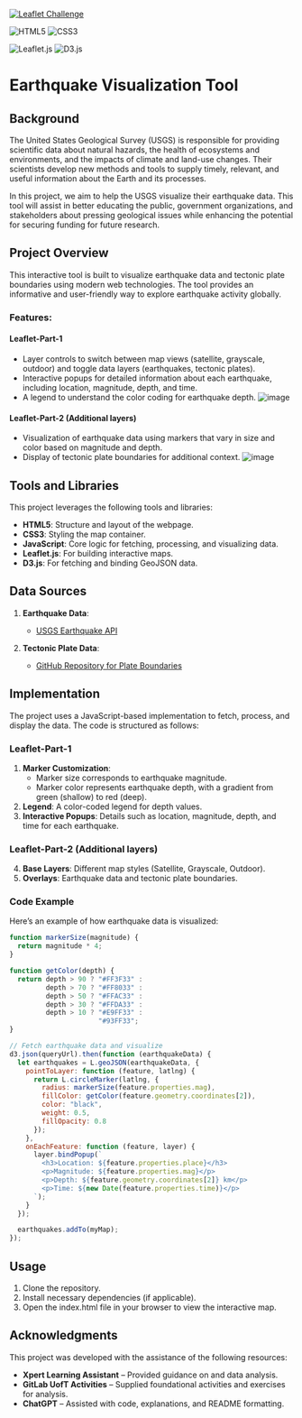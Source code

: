 [![Leaflet Challenge](https://img.shields.io/badge/Leaflet%20Challenge-Live-brightgreen)](https://cbilinski101.github.io/leaflet-challenge/) 

![HTML5](https://img.shields.io/badge/HTML5-Structure-orange?style=for-the-badge&logo=html5&logoColor=white)  ![CSS3](https://img.shields.io/badge/CSS3-Styling-blue?style=for-the-badge&logo=css3&logoColor=white)

![Leaflet.js](https://img.shields.io/badge/Leaflet.js-Interactive%20Maps-008000?style=flat-square&logo=leaflet&logoColor=white) ![D3.js](https://img.shields.io/badge/D3.js-Data%20Binding-F9A03C?style=flat-square&logo=d3.js&logoColor=white)


# Earthquake Visualization Tool

## Background

The United States Geological Survey (USGS) is responsible for providing scientific data about natural hazards, the health of ecosystems and environments, and the impacts of climate and land-use changes. Their scientists develop new methods and tools to supply timely, relevant, and useful information about the Earth and its processes.

In this project, we aim to help the USGS visualize their earthquake data. This tool will assist in better educating the public, government organizations, and stakeholders about pressing geological issues while enhancing the potential for securing funding for future research.

## Project Overview

This interactive tool is built to visualize earthquake data and tectonic plate boundaries using modern web technologies. The tool provides an informative and user-friendly way to explore earthquake activity globally.

### Features:
#### Leaflet-Part-1
- Layer controls to switch between map views (satellite, grayscale, outdoor) and toggle data layers (earthquakes, tectonic plates).
- Interactive popups for detailed information about each earthquake, including location, magnitude, depth, and time.
- A legend to understand the color coding for earthquake depth.
  ![image](https://github.com/user-attachments/assets/311dbe1e-d70f-4363-95aa-6724964bb035)

#### Leaflet-Part-2 (Additional layers)
- Visualization of earthquake data using markers that vary in size and color based on magnitude and depth.
- Display of tectonic plate boundaries for additional context.
![image](https://github.com/user-attachments/assets/30fd4317-9858-4017-83ab-3c75ef74d73f)


## Tools and Libraries

This project leverages the following tools and libraries:

- **HTML5**: Structure and layout of the webpage.
- **CSS3**: Styling the map container.
- **JavaScript**: Core logic for fetching, processing, and visualizing data.
- **Leaflet.js**: For building interactive maps.
- **D3.js**: For fetching and binding GeoJSON data.

## Data Sources

1. **Earthquake Data**: 
   - [USGS Earthquake API](https://earthquake.usgs.gov/earthquakes/feed/v1.0/summary/all_week.geojson)

2. **Tectonic Plate Data**:
   - [GitHub Repository for Plate Boundaries](https://raw.githubusercontent.com/fraxen/tectonicplates/master/GeoJSON/PB2002_boundaries.json)

## Implementation

The project uses a JavaScript-based implementation to fetch, process, and display the data. The code is structured as follows:

### Leaflet-Part-1
1. **Marker Customization**:
   - Marker size corresponds to earthquake magnitude.
   - Marker color represents earthquake depth, with a gradient from green (shallow) to red (deep).
2. **Legend**: A color-coded legend for depth values.
3. **Interactive Popups**: Details such as location, magnitude, depth, and time for each earthquake.
### Leaflet-Part-2 (Additional layers)
4. **Base Layers**: Different map styles (Satellite, Grayscale, Outdoor).
5. **Overlays**: Earthquake data and tectonic plate boundaries.

### Code Example

Here’s an example of how earthquake data is visualized:

```javascript
function markerSize(magnitude) {
  return magnitude * 4;
}

function getColor(depth) {
  return depth > 90 ? "#FF3F33" :
         depth > 70 ? "#FF8033" :
         depth > 50 ? "#FFAC33" :
         depth > 30 ? "#FFDA33" :
         depth > 10 ? "#E9FF33" :
                      "#93FF33";
}

// Fetch earthquake data and visualize
d3.json(queryUrl).then(function (earthquakeData) {
  let earthquakes = L.geoJSON(earthquakeData, {
    pointToLayer: function (feature, latlng) {
      return L.circleMarker(latlng, {
        radius: markerSize(feature.properties.mag),
        fillColor: getColor(feature.geometry.coordinates[2]),
        color: "black",
        weight: 0.5,
        fillOpacity: 0.8
      });
    },
    onEachFeature: function (feature, layer) {
      layer.bindPopup(`
        <h3>Location: ${feature.properties.place}</h3>
        <p>Magnitude: ${feature.properties.mag}</p>
        <p>Depth: ${feature.geometry.coordinates[2]} km</p>
        <p>Time: ${new Date(feature.properties.time)}</p>
      `);
    }
  });

  earthquakes.addTo(myMap);
});
```
## Usage
1. Clone the repository.
2. Install necessary dependencies (if applicable).
3. Open the index.html file in your browser to view the interactive map.

## Acknowledgments
This project was developed with the assistance of the following resources:

* **Xpert Learning Assistant** – Provided guidance on and data analysis.
* **GitLab UofT Activities** – Supplied foundational activities and exercises for analysis.
* **ChatGPT** – Assisted with code, explanations, and README formatting.

